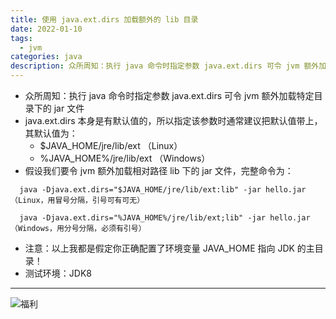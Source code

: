 ```yaml
---
title: 使用 java.ext.dirs 加载额外的 lib 目录
date: 2022-01-10
tags:
  - jvm
categories: java
description: 众所周知：执行 java 命令时指定参数 java.ext.dirs 可令 jvm 额外加载特定目录下的 jar 文件
---
```


* 众所周知：执行 java 命令时指定参数 java.ext.dirs 可令 jvm 额外加载特定目录下的 jar 文件
* java.ext.dirs 本身是有默认值的，所以指定该参数时通常建议把默认值带上，其默认值为：
    * $JAVA_HOME/jre/lib/ext （Linux）
    * %JAVA_HOME%/jre/lib/ext （Windows）
* 假设我们要令 jvm 额外加载相对路径 lib 下的 jar 文件，完整命令为：
```shell
  java -Djava.ext.dirs="$JAVA_HOME/jre/lib/ext:lib" -jar hello.jar （Linux，用冒号分隔，引号可有可无）

  java -Djava.ext.dirs="%JAVA_HOME%/jre/lib/ext;lib" -jar hello.jar （Windows，用分号分隔，必须有引号）
```
* 注意：以上我都是假定你正确配置了环境变量 JAVA_HOME 指向 JDK 的主目录！
* 测试环境：JDK8

------
![福利](/images/骚图/三国杀/双乔.jpg)

